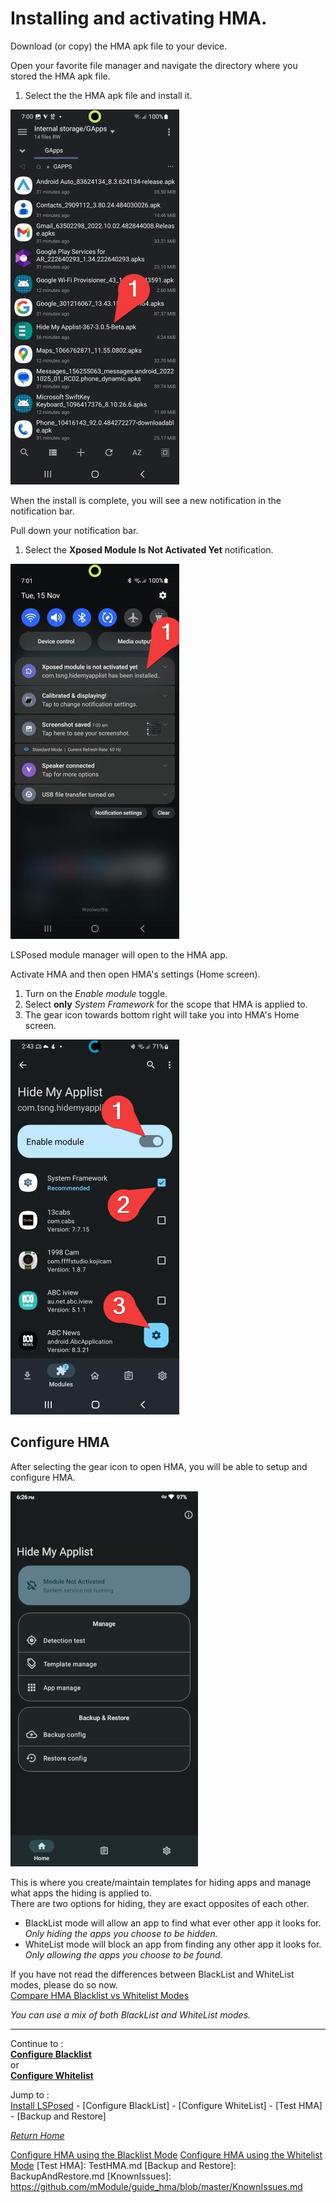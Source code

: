 # Installing and activating HMA.

Download (or copy) the HMA apk file to your device.<br>

Open your favorite file manager and navigate the directory where you stored the HMA apk file.
1. Select the the HMA apk file and install it.

![](image/HMA01.jpg?raw=true)

When the install is complete, you will see a new notification in the notification bar.

Pull down your notification bar.

1. Select the <b>Xposed Module Is Not Activated Yet</b> notification.

![](image/HMA02.jpg?raw=true)

LSPosed module manager will open to the HMA app.<br>

Activate HMA and then open HMA's settings (Home screen).
1. Turn on the <i>Enable module</i> toggle.
2. Select <b>only</b> <i>System Framework</i> for the scope that HMA is applied to.
3. The gear icon towards bottom right will take you into HMA's Home screen.

![](image/HMA03.jpg?raw=true)


## Configure HMA

After selecting the gear icon to open HMA, you will be able to setup and configure HMA.

![](image/HMA00.jpg?raw=true)

This is where you create/maintain templates for hiding apps and manage what apps the hiding is applied to.<br>
There are two options for hiding, they are exact opposites of each other.<br>
- BlackList mode will allow an app to find what ever other app it looks for.<br>
  <i>Only hiding the apps you choose to be hidden.</i>
- WhiteList mode will block an app from finding any other app it looks for.<br>
  <i>Only allowing the apps you choose to be found.</i>

If you have not read the differences between BlackList and WhiteList modes, please do so now.<br>
[Compare HMA Blacklist vs Whitelist Modes]

<i>You can use a mix of both BlackList and WhiteList modes.</i>

---

Continue to :<br>
[<b>Configure Blacklist</b>](BlackList.md)<br>
or<br>
[<b>Configure Whitelist</b>](WhiteList.md)<br>

Jump to :<br>
[Install LSPosed] - [Configure BlackList] - [Configure WhiteList] - [Test HMA] - [Backup and Restore]<br>

[<i>Return Home</i>](README.md)

<!--List of page links-->
[HMA Home]: (README.md)
[Install LSPosed]: Install-LSPosed.md
[Install HMA]: Install.md
[Compare HMA Blacklist vs Whitelist Modes]: BlacklistvsWhitelist.md
[Configure HMA using the Blacklist Mode](BlackList.md)
[Configure HMA using the Whitelist Mode](WhiteList.md)
[Test HMA]: TestHMA.md
[Backup and Restore]: BackupAndRestore.md
[KnownIssues]: https://github.com/mModule/guide_hma/blob/master/KnownIssues.md

[Magisk Pages]: MagiskTOC.md
[Magisk USNF]: https://github.com/mModule/guide_hma/blob/master/Magisk-SafetyNet-Fix.md
[PlayIntegrity]: https://github.com/mModule/guide_hma/blob/master/Integrity-Check.md
[MagiskHide]: https://github.com/mModule/guide_hma/blob/master/Magisk-Hide.md
